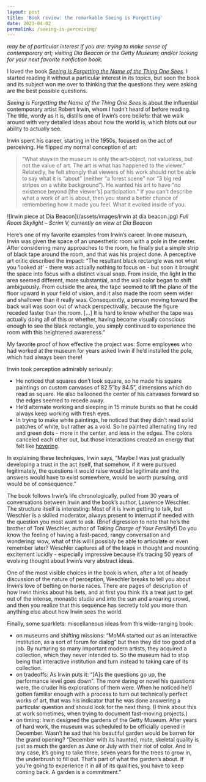 ```yaml
---
layout: post
title: 'Book review: the remarkable Seeing is Forgetting'
date: 2023-04-02
permalink: /seeing-is-perceiving/
---
```

*may be of particular interest if you are: trying to make sense of contemporary art; visiting Dia Beacon or the Getty Museum; and/or looking for your next favorite nonfiction book.* 

I loved the book *[Seeing Is Forgetting the Name of the Thing One Sees](https://www.ucpress.edu/book/9780520256095/seeing-is-forgetting-the-name-of-the-thing-one-sees)*. I started reading it without a particular interest in its topics, but soon the book and its subject won me over to thinking that the questions they were asking are the best possible questions.

*Seeing is Forgetting the Name of the Thing One Sees* is about the influential contemporary artist Robert Irwin, whom I hadn’t heard of before reading. The title, wordy as it is, distills one of Irwin’s core beliefs: that we walk around with very detailed ideas about how the world is, which blots out our ability to actually see. 

Irwin spent his career, starting in the 1950s, focused on the act of perceiving. He flipped my normal conception of art: 
> “What stays in the museum is only the art-object, not valueless, but not the value of art. The art is what has happened to the viewer.”
Relatedly, he felt strongly that viewers of his work should not be able to say what it is “about” (neither “a forest scene” nor “3 big red stripes on a white background”). He wanted his art to have “no existence beyond [the viewer’s] participation.” If you can’t describe what a work of art is about, then you stand a better chance of remembering how it made you feel. What it evoked inside of you.

![Irwin piece at Dia Beacon](/assets/images/irwin at dia beacon.jpg)
*Full Room Skylight – Scrim V, currently on view at Dia Beacon*

Here’s one of my favorite examples from Irwin’s career. In one museum, Irwin was given the space of an unaesthetic room with a pole in the center. After considering many approaches to the room, he finally put a simple strip of black tape around the room, and that was his project done. A perceptive art critic described the impact: “The resultant black rectangle was not what you ‘looked at’ - there was actually nothing to focus on - but soon it brought the space into focus with a distinct visual snap. From inside, the light in the area seemed different, more substantial, and the wall color began to shift ambiguously. From outside the area, the tape seemed to lift the plane of the floor upward in your field of vision, and it also made the room seem wider and shallower than it really was. Consequently, a person moving toward the back wall was soon out of whack perspectivally, because the figure receded faster than the room. […] It is hard to know whether the tape was actually doing all of this or whether, having become visually conscious enough to see the black rectangle, you simply continued to experience the room with this heightened awareness.”

My favorite proof of how effective the project was: Some employees who had worked at the museum for years asked Irwin if he’d installed the pole, which had always been there! 

Irwin took perception admirably seriously:
- He noticed that squares don’t look square, so he made his square paintings on custom canvases of 82.5”by 84.5”,  dimensions which do read as square. He also ballooned the center of his canvases forward so the edges seemed to recede away.
- He’d alternate working and sleeping in 15 minute bursts so that he could always keep working with fresh eyes. 
- In trying to make white paintings, he noticed that they didn’t read solid patches of white, but rather as a void. So he painted alternating tiny red and green dots - more in the center, and less in the edges. The colors canceled each other out, but those interactions created an energy that felt like [hovering](https://www.sothebys.com/en/buy/auction/2021/the-macklowe-collection/untitled-4).

In explaining these techniques, Irwin says, “Maybe I was just gradually developing a trust in the act itself, that somehow, if it were pursued legitimately, the questions it would raise would be legitimate and the answers would have to exist somewhere, would be worth pursuing, and would be of consequence.”

The book follows Irwin’s life chronologically, pulled from 30 years of conversations between Irwin and the book’s author, Lawrence Weschler. The structure itself is interesting: Most of it is Irwin getting to talk, but Weschler is a skilled moderator, always present to interrupt if needed with the question you most want to ask. (Brief digression to note that he’s the brother of Toni Weschler, author of *Taking Charge of Your Fertility*!) Do you know the feeling of having a fast-paced, rangy conversation and wondering: wow, what of this will I possibly be able to articulate or even remember later? Weschler captures all of the leaps in thought and mounting excitement lucidly - especially impressive because it’s tracing 50 years of evolving thought about Irwin’s very abstract ideas.

One of the most visible choices in the book is when, after a lot of heady discussion of the nature of perception, Weschler breaks to tell you about Irwin’s love of betting on horse races. There are pages of description of how Irwin thinks about his bets, and at first you think it’s a treat just to get out of the intense, monastic studio and into the sun and a roaring crowd, and then you realize that this sequence has secretly told you more than anything else about how Irwin sees the world. 

Finally, some sparklets: miscellaneous ideas from this wide-ranging book: 
- on museums and shifting missions: “MoMA started out as an interactive institution, as a sort of forum for dialog” but then they did too good of a job. By nurturing so many important modern artists, they acquired a collection, which they never intended to. So the museum had to stop being that interactive institution and turn instead to taking care of its collection. 
- on tradeoffs: As Irwin puts it: “[A]s the questions go up, the performance level goes down”. The more daring or novel his questions were, the cruder his explorations of them were. When he noticed he’d gotten familiar enough with a process to turn out technically perfect works of art, that was his indicator that he was done answering a particular question and should look for the next thing. (I think about this at work sometimes, when trying to document fast-moving projects.) 
- on timing: Irwin designed the gardens of the Getty Museum. After years of hard work, the museum was scheduled to be officially opened in December. Wasn’t he sad that his beautiful garden would be barren for the grand opening? “December with its haunted, mute, skeletal quality is just as much the garden as June or July with their riot of color. And in any case, it’s going to take three, seven years for the trees to grow in, the underbrush to fill out. That’s part of what the garden’s about. If you’re going to experience it in all of its qualities, you have to keep coming back. A garden is a commitment.”
